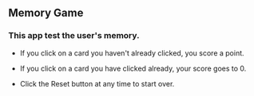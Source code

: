 ## Memory Game

### This app test the user's memory. 

* If you click on a card you haven't already clicked, you score a point. 

* If you click on a card you have clicked already, your score goes to 0.

* Click the Reset button at any time to start over.
